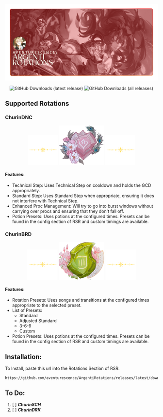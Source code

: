 

![Banner](assets/ArgentiRotations.png)

<p align="center">
  <img src="https://img.shields.io/github/downloads/aventurescence/ArgentiRotations/latest/total?style=flat-square" alt="GitHub Downloads (latest release)" />
  <img src="https://img.shields.io/github/downloads/aventurescence/ArgentiRotations/total?style=flat-square" alt="GitHub Downloads (all releases)" />
</p>

## Supported Rotations

### ChurinDNC

<p align="center">
  <img src="assets/Separator.png" width="100"/>
  <img src="assets/Dancer.png" alt="ChurinDNC" />
  <img src="assets/Separator.png" width="100" />
</p>

#### Features:
* Technical Step: Uses Technical Step on cooldown and holds the GCD appropriately.
* Standard Step: Uses Standard Step when appropriate, ensuring it does not interfere with Technical Step.
* Enhanced Proc Management: Will try to go into burst windows without carrying over procs and ensuring that they don't fall off.
* Potion Presets: Uses potions at the configured times. Presets can be found in the config section of RSR and custom timings are available.

### ChurinBRD

<p align="center">
<img src="assets/Separator.png" width="100" />
  <img src="assets/Bard.png" alt="ChurinDNC" />
<img src="assets/Separator.png" width="100" />
</p>

#### Features:
* Rotation Presets: Uses songs and transitions at the configured times appropriate to the selected preset.
* List of Presets:
   * Standard
   * Adjusted Standard
   * 3-6-9
   * Custom
* Potion Presets: Uses potions at the configured times. Presets can be found in the config section of RSR and custom timings are available.
## Installation:

To Install, paste this url into the Rotations Section of RSR.
```
https://github.com/aventurescence/ArgentiRotations/releases/latest/download/ArgentiRotations.dll
```

## To Do:
1. [ ] **_ChurinSCH_**
2. [ ] **_ChurinDRK_**
